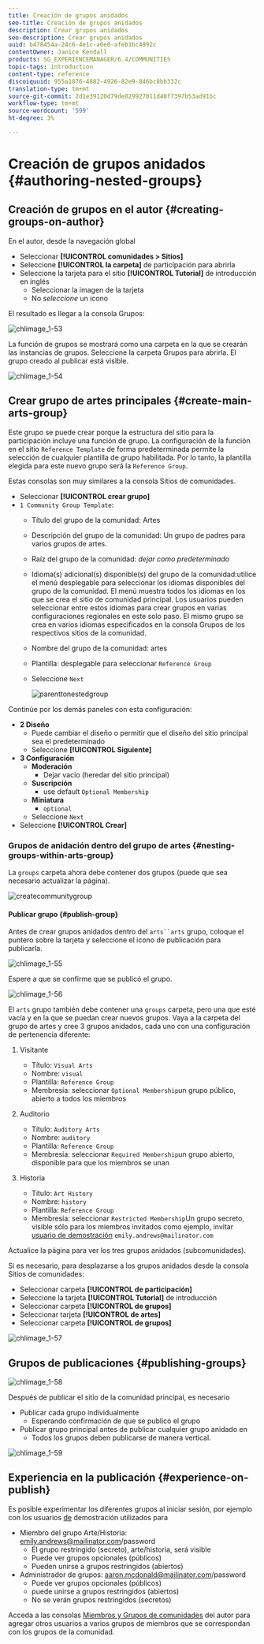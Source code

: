```yaml
---
title: Creación de grupos anidados
seo-title: Creación de grupos anidados
description: Crear grupos anidados
seo-description: Crear grupos anidados
uuid: b478454a-24c6-4e1c-a6e0-afeb1bc4992c
contentOwner: Janice Kendall
products: SG_EXPERIENCEMANAGER/6.4/COMMUNITIES
topic-tags: introduction
content-type: reference
discoiquuid: 955a1876-4882-4926-82e9-846bc8bb332c
translation-type: tm+mt
source-git-commit: 2d1e39120d79de029927011d48f7397b53ad91bc
workflow-type: tm+mt
source-wordcount: '599'
ht-degree: 3%

---
```



# Creación de grupos anidados {#authoring-nested-groups}

## Creación de grupos en el autor {#creating-groups-on-author}

En el autor, desde la navegación global

* Seleccionar **[!UICONTROL comunidades > Sitios]**
* Seleccione **[!UICONTROL la carpeta]** de participación para abrirla
* Seleccione la tarjeta para el sitio **[!UICONTROL Tutorial]** de introducción en inglés
   * Seleccionar la imagen de la tarjeta
   * No *seleccione* un icono

El resultado es llegar a la consola [](groups.md)Grupos:

![chlimage_1-53](assets/chlimage_1-53.png)

La función de grupos se mostrará como una carpeta en la que se crearán las instancias de grupos. Seleccione la carpeta Grupos para abrirla. El grupo creado al publicar está visible.

![chlimage_1-54](assets/chlimage_1-54.png)

## Crear grupo de artes principales {#create-main-arts-group}

Este grupo se puede crear porque la estructura del sitio para la participación incluye una función de grupo. La configuración de la función en el sitio `Reference Template` de forma predeterminada permite la selección de cualquier plantilla de grupo habilitada. Por lo tanto, la plantilla elegida para este nuevo grupo será la `Reference Group`.

Estas consolas son muy similares a la consola Sitios de comunidades.

* Seleccionar **[!UICONTROL crear grupo]**
* `1 Community Group Template`:
   * Título del grupo de la comunidad: Artes
   * Descripción del grupo de la comunidad: Un grupo de padres para varios grupos de artes.
   * Raíz del grupo de la comunidad: *dejar como predeterminado*
   * Idioma(s) adicional(s) disponible(s) del grupo de la comunidad:utilice el menú desplegable para seleccionar los idiomas disponibles del grupo de la comunidad. El menú muestra todos los idiomas en los que se crea el sitio de comunidad principal. Los usuarios pueden seleccionar entre estos idiomas para crear grupos en varias configuraciones regionales en este solo paso. El mismo grupo se crea en varios idiomas especificados en la consola Grupos de los respectivos sitios de la comunidad.
   * Nombre del grupo de la comunidad: artes
   * Plantilla: desplegable para seleccionar `Reference Group`
   * Seleccione `Next`

      ![parenttonestedgroup](assets/parenttonestedgroup.png)

Continúe por los demás paneles con esta configuración:

* **2 Diseño**
   * Puede cambiar el diseño o permitir que el diseño del sitio principal sea el predeterminado
   * Seleccione **[!UICONTROL Siguiente]**
* **3 Configuración**
   * **Moderación**
      * Dejar vacío (heredar del sitio principal)
   * **Suscripción**
      * use default `Optional Membership`
   * **Miniatura**
      * `optional`
   * Seleccione `Next`
* Seleccione **[!UICONTROL Crear]**

### Grupos de anidación dentro del grupo de artes {#nesting-groups-within-arts-group}

La `groups` carpeta ahora debe contener dos grupos (puede que sea necesario actualizar la página).

![createcommunitygroup](assets/createcommunitygroup.png)

#### Publicar grupo {#publish-group}

Antes de crear grupos anidados dentro del `arts``arts` grupo, coloque el puntero sobre la tarjeta y seleccione el icono de publicación para publicarla.

![chlimage_1-55](assets/chlimage_1-55.png)

Espere a que se confirme que se publicó el grupo.

![chlimage_1-56](assets/chlimage_1-56.png)

El `arts` grupo también debe contener una `groups` carpeta, pero una que esté vacía y en la que se puedan crear nuevos grupos. Vaya a la carpeta del grupo de artes y cree 3 grupos anidados, cada uno con una configuración de pertenencia diferente:

1. Visitante
   * Título: `Visual Arts`
   * Nombre: `visual`
   * Plantilla: `Reference Group`
   * Membresía: seleccionar `Optional Membership`un grupo público, abierto a todos los miembros
1. Auditorio
   * Título: `Auditory Arts`
   * Nombre: `auditory`
   * Plantilla: `Reference Group`
   * Membresía: seleccionar `Required Membership`un grupo abierto, disponible para que los miembros se unan

1. Historia

   * Título: `Art History`
   * Nombre: `history`
   * Plantilla: `Reference Group`
   * Membresía: seleccionar `Restricted Membership`Un grupo secreto, visible sólo para los miembros invitados como ejemplo, invitar 
[usuario de demostración](tutorials.md#demo-users) `emily.andrews@mailinator.com`

Actualice la página para ver los tres grupos anidados (subcomunidades).

Si es necesario, para desplazarse a los grupos anidados desde la consola Sitios de comunidades:

* Seleccionar carpeta **[!UICONTROL de participación]**
* Seleccione la tarjeta **[!UICONTROL Tutorial]** de introducción
* Seleccionar carpeta **[!UICONTROL de grupos]**
* Seleccionar tarjeta **[!UICONTROL de artes]**
* Seleccionar carpeta **[!UICONTROL de grupos]**

![chlimage_1-57](assets/chlimage_1-57.png)

## Grupos de publicaciones {#publishing-groups}

![chlimage_1-58](assets/chlimage_1-58.png)

Después de publicar el sitio de la comunidad principal, es necesario

* Publicar cada grupo individualmente
   * Esperando confirmación de que se publicó el grupo
* Publicar grupo principal antes de publicar cualquier grupo anidado en
   * Todos los grupos deben publicarse de manera vertical.

![chlimage_1-59](assets/chlimage_1-59.png)

## Experiencia en la publicación {#experience-on-publish}

Es posible experimentar los diferentes grupos al iniciar sesión, por ejemplo con los usuarios [de](tutorials.md#demo-users) demostración utilizados para

* Miembro del grupo Arte/Historia: emily.andrews@mailinator.com/password
   * El grupo restringido (secreto), arte/historia, será visible
   * Puede ver grupos opcionales (públicos)
   * Pueden unirse a grupos restringidos (abiertos)
* Administrador de grupos: aaron.mcdonald@mailinator.com/password
   * Puede ver grupos opcionales (públicos)
   * puede unirse a grupos restringidos (abiertos)
   * No se verán grupos restringidos (secretos)

Acceda a las consolas [Miembros y Grupos de comunidades](members.md) del autor para agregar otros usuarios a varios grupos de miembros que se correspondan con los grupos de la comunidad.
